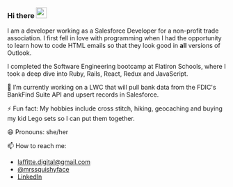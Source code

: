 ### Hi there <img src="https://media.giphy.com/media/LOnt6uqjD9OexmQJRB/giphy.gif" width="25px" />
I am a developer working as a Salesforce Developer for a non-profit trade association. I first fell in love with programming when I had the opportunity to learn how to code HTML emails so that they look good in **all** versions of Outlook. 

I completed the Software Engineering bootcamp at Flatiron Schools, where I took a deep dive into Ruby, Rails, React, Redux and JavaScript.

🔭 I’m currently working on a LWC that will pull bank data from the FDIC's BankFind Suite API and upsert records in Salesforce.

⚡ Fun fact: My hobbies include cross stitch, hiking, geocaching and buying my kid Lego sets so I can put them together. 

😄 Pronouns: she/her

📫 How to reach me:
- [laffitte.digital@gmail.com](mailto:laffitte.digital@gmail.com)
- [@mrssquishyface](https://twitter.com/mrssquishyface)
- [LinkedIn](https://www.linkedin.com/in/lizlaffitte/)

<!--
**LizLaffitte/lizlaffitte** is a ✨ _special_ ✨ repository because its `README.md` (this file) appears on your GitHub profile.

Here are some ideas to get you started:
- 🌱 I’m currently learning ...
- 👯 I’m looking to collaborate on ...
- 🤔 I’m looking for help with ...
- 💬 Ask me about ...
- 📫 How to reach me: ...
- 😄 Pronouns: ...
- ⚡ Fun fact: ...
-->
